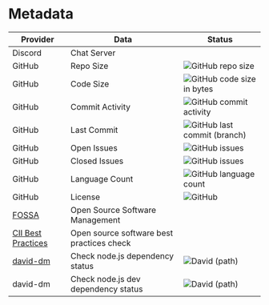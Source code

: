 # Metadata

| Provider                                                                  | Data                                      | Status                                                                                                       |
| ------------------------------------------------------------------------- | ----------------------------------------- | ------------------------------------------------------------------------------------------------------------ |
| Discord                                                                   | Chat Server                               |                                                                                                              |
| GitHub                                                                    | Repo Size                                 | ![GitHub repo size](https://img.shields.io/github/repo-size/manastalukdar/template-repo)                     |
| GitHub                                                                    | Code Size                                 | ![GitHub code size in bytes](https://img.shields.io/github/languages/code-size/manastalukdar/template-repo)  |
| GitHub                                                                    | Commit Activity                           | ![GitHub commit activity](https://img.shields.io/github/commit-activity/m/manastalukdar/template-repo)       |
| GitHub                                                                    | Last Commit                               | ![GitHub last commit (branch)](https://img.shields.io/github/last-commit/manastalukdar/template-repo/master) |
| GitHub                                                                    | Open Issues                               | ![GitHub issues](https://img.shields.io/github/issues-raw/manastalukdar/template-repo)                       |
| GitHub                                                                    | Closed Issues                             | ![GitHub issues](https://img.shields.io/github/issues-closed/manastalukdar/template-repo)                    |
| GitHub                                                                    | Language Count                            | ![GitHub language count](https://img.shields.io/github/languages/count/manastalukdar/template-repo)          |
| GitHub                                                                    | License                                   | ![GitHub](https://img.shields.io/github/license/manastalukdar/template-repo)                                 |
| [FOSSA](https://fossa.com/)                                               | Open Source Software Management           |                                                                                                              |
| [CII Best Practices](https://bestpractices.coreinfrastructure.org/en)     | Open source software best practices check |                                                                                                              |
| [david-dm](https://david-dm.org/manastalukdar/template-repo?path=website) | Check node.js dependency status           | ![David (path)](https://img.shields.io/david/manastalukdar/template-repo?path=website)                       |
| david-dm                                                                  | Check node.js dev dependency status       | ![David (path)](https://img.shields.io/david/manastalukdar/template-repo?path=website&type=dev)              |

